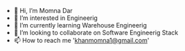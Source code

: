 - 👋 Hi, I’m Momna Dar
- 👀 I’m interested in Engineerig
- 🌱 I’m currently learning Warehouse Engineerig
- 💞️ I’m looking to collaborate on Software Engineerig Stack 
- 📫 How to reach me 'khanmomna1@gmail.com'

<!---
Momnadar1/Momnadar1 is a ✨ special ✨ repository because its `README.md` (this file) appears on your GitHub profile.
You can click the Preview link to take a look at your changes.
--->
